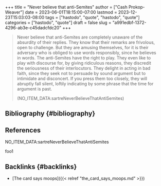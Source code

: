 +++
title = "Never believe that anti-Semites"
author = ["Cash Prokop-Weaver"]
date = 2023-06-01T18:15:00-07:00
lastmod = 2023-12-23T15:03:03-08:00
tags = ["hastodo", "quote", "hastodo", "quote"]
categories = ["hastodo", "quote"]
draft = false
slug = "a991edbf-1372-4296-ab3e-c45dadcfdc20"
+++

> Never believe that anti-Semites are completely unaware of the absurdity of their replies. They know that their remarks are frivolous, open to challenge. But they are amusing themselves, for it is their adversary who is obliged to use words responsibly, since he believes in words. The anti-Semites have the right to play. They even like to play with discourse for, by giving ridiculous reasons, they discredit the seriousness of their interlocutors. They delight in acting in bad faith, since they seek not to persuade by sound argument but to intimidate and disconcert. If you press them too closely, they will abruptly fall silent, loftily indicating by some phrase that the time for argument is past.
>
> (NO_ITEM_DATA:sartreNeverBelieveThatAntiSemites)


## Bibliography {#bibliography}

## References

<style>.csl-entry{text-indent: -1.5em; margin-left: 1.5em;}</style><div class="csl-bib-body">
  <div class="csl-entry">NO_ITEM_DATA:sartreNeverBelieveThatAntiSemites</div>
</div>

foo1


## Backlinks {#backlinks}

-   [The card says moops]({{< relref "the_card_says_moops.md" >}})
